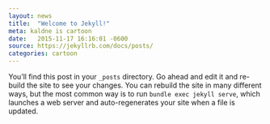 ```yaml
---
layout: news
title:  "Welcome to Jekyll!"
meta: kaldne is cartoon
date:   2015-11-17 16:16:01 -0600
source: https://jekyllrb.com/docs/posts/
categories: cartoon
---
```


You’ll find this post in your `_posts` directory. Go ahead and edit it and re-build the site to see your changes. You can rebuild the site in many different ways, but the most common way is to run `bundle exec jekyll serve`, which launches a web server and auto-regenerates your site when a file is updated.
